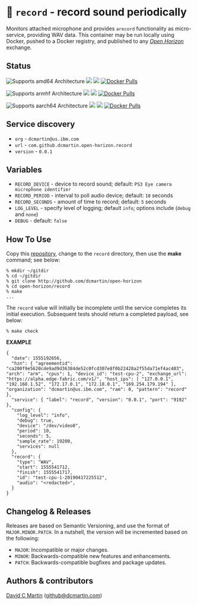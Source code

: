 # &#127908; `record` - record sound periodically

Monitors attached microphone and provides `arecord` functionality as micro-service, providing WAV data.  This container may be run locally using Docker, pushed to a Docker registry, and published to any [_Open Horizon_][open-horizon] exchange.

## Status

![Supports amd64 Architecture][amd64-shield]
[![](https://images.microbadger.com/badges/image/dcmartin/amd64_com.github.dcmartin.open-horizon.record.svg)](https://microbadger.com/images/dcmartin/amd64_com.github.dcmartin.open-horizon.record "Get your own image badge on microbadger.com")
[![](https://images.microbadger.com/badges/version/dcmartin/amd64_com.github.dcmartin.open-horizon.record.svg)](https://microbadger.com/images/dcmartin/amd64_com.github.dcmartin.open-horizon.record "Get your own version badge on microbadger.com")
[![Docker Pulls][pulls-amd64]][docker-amd64]

[docker-amd64]: https://hub.docker.com/r/dcmartin/amd64_com.github.dcmartin.open-horizon.record
[pulls-amd64]: https://img.shields.io/docker/pulls/dcmartin/amd64_com.github.dcmartin.open-horizon.record.svg

![Supports armhf Architecture][arm-shield]
[![](https://images.microbadger.com/badges/image/dcmartin/arm_com.github.dcmartin.open-horizon.record.svg)](https://microbadger.com/images/dcmartin/arm_com.github.dcmartin.open-horizon.record "Get your own image badge on microbadger.com")
[![](https://images.microbadger.com/badges/version/dcmartin/arm_com.github.dcmartin.open-horizon.record.svg)](https://microbadger.com/images/dcmartin/arm_com.github.dcmartin.open-horizon.record "Get your own version badge on microbadger.com")
[![Docker Pulls][pulls-arm]][docker-arm]

[docker-arm]: https://hub.docker.com/r/dcmartin/arm_com.github.dcmartin.open-horizon.record
[pulls-arm]: https://img.shields.io/docker/pulls/dcmartin/arm_com.github.dcmartin.open-horizon.record.svg

![Supports aarch64 Architecture][arm64-shield]
[![](https://images.microbadger.com/badges/image/dcmartin/arm64_com.github.dcmartin.open-horizon.record.svg)](https://microbadger.com/images/dcmartin/arm64_com.github.dcmartin.open-horizon.record "Get your own image badge on microbadger.com")
[![](https://images.microbadger.com/badges/version/dcmartin/arm64_com.github.dcmartin.open-horizon.record.svg)](https://microbadger.com/images/dcmartin/arm64_com.github.dcmartin.open-horizon.record "Get your own version badge on microbadger.com")
[![Docker Pulls][pulls-arm64]][docker-arm64]

[docker-arm64]: https://hub.docker.com/r/dcmartin/arm64_com.github.dcmartin.open-horizon.record
[pulls-arm64]: https://img.shields.io/docker/pulls/dcmartin/arm64_com.github.dcmartin.open-horizon.record.svg

[arm64-shield]: https://img.shields.io/badge/aarch64-yes-green.svg
[amd64-shield]: https://img.shields.io/badge/amd64-yes-green.svg
[arm-shield]: https://img.shields.io/badge/armhf-yes-green.svg

## Service discovery
+ `org` - `dcmartin@us.ibm.com`
+ `url` - `com.github.dcmartin.open-horizon.record`
+ `version` - `0.0.1`

## Variables
+ `RECORD_DEVICE` - device to record sound; default: `PS3 Eye camera microphone identifier`
+ `RECORD_PERIOD` - interval to poll audio device; default: `10` seconds
+ `RECORD_SECONDS` - amount of time to record; default: `5` seconds
+ `LOG_LEVEL` - specify level of logging; default `info`; options include (`debug` and `none`)
+ `DEBUG` - default: `false`

## How To Use
Copy this [repository][repository], change to the `record` directory, then use the **make** command; see below:

```
% mkdir ~/gitdir
% cd ~/gitdir
% git clone http://github.com/dcmartin/open-horizon
% cd open-horizon/record
% make
...
```

The `record` value will initially be incomplete until the service completes its initial execution.  Subsequent tests should return a completed payload, see below:

```
% make check
```

**EXAMPLE**

```
{   
  "date": 1555192656,
  "hzn": { "agreementid": "ca200f9e5620cde9ad9d36384de52c0fcd307e8f0b22428a2f55da71ef4ac403", "arch": "arm", "cpus": 1, "device_id": "test-cpu-2", "exchange_url": "https://alpha.edge-fabric.com/v1/", "host_ips": [ "127.0.0.1", "192.168.1.52", "172.17.0.1", "172.18.0.1", "169.254.179.194" ], "organization": "dcmartin@us.ibm.com", "ram": 0, "pattern": "record" },
  "service": { "label": "record", "version": "0.0.1", "port": "9192" },
  "config": {
    "log_level": "info",
    "debug": true,
    "device": "/dev/video0",
    "period": 10,
    "seconds": 5,
    "sample_rate": 19200,
    "services": null
  },  
  "record": {
    "type": "WAV",
    "start": 1555541712,
    "finish": 1555541717,
    "id": "test-cpu-1-20190417225512",
    "audio": "<redacted>",
  }
}
```

## Changelog & Releases

Releases are based on Semantic Versioning, and use the format
of ``MAJOR.MINOR.PATCH``. In a nutshell, the version will be incremented
based on the following:

- ``MAJOR``: Incompatible or major changes.
- ``MINOR``: Backwards-compatible new features and enhancements.
- ``PATCH``: Backwards-compatible bugfixes and package updates.

## Authors & contributors

[David C Martin][dcmartin] (github@dcmartin.com)

[userinput]: https://github.com/dcmartin/open-horizon/blob/master/record/userinput.json
[service-json]: https://github.com/dcmartin/open-horizon/blob/master/record/service.json
[build-json]: https://github.com/dcmartin/open-horizon/blob/master/record/build.json
[dockerfile]: https://github.com/dcmartin/open-horizon/blob/master/record/Dockerfile


[dcmartin]: https://github.com/dcmartin
[edge-fabric]: https://console.test.cloud.ibm.com/docs/services/edge-fabric/getting-started.html
[edge-install]: https://console.test.cloud.ibm.com/docs/services/edge-fabric/adding-devices.html
[edge-slack]: https://ibm-appsci.slack.com/messages/edge-fabric-users/
[ibm-apikeys]: https://console.bluemix.net/iam/#/apikeys
[ibm-registration]: https://console.bluemix.net/registration/
[issue]: https://github.com/dcmartin/open-horizon/issues
[macos-install]: http://pkg.bluehorizon.network/macos
[open-horizon]: http://github.com/open-horizon/
[repository]: https://github.com/dcmartin/open-horizon
[setup]: https://github.com/dcmartin/open-horizon/blob/master/setup/README.md
